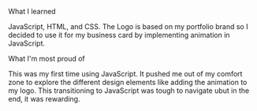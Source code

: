 What I learned

JavaScript, HTML, and CSS. The Logo is based on my portfolio brand so I decided to use it for my business card by implementing animation in JavaScript.

What I'm most proud of

This was my first time using JavaScript. It pushed me out of my comfort zone to explore the different design elements like adding the animation to my logo. This transitioning to JavaScript was tough to navigate ubut in the end, it was rewarding.
